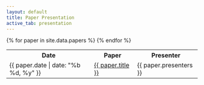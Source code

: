 ```yaml
---
layout: default
title: Paper Presentation
active_tab: presentation
---
```



<table class="table table-striped">
  <tbody>
    <tr>
      <th>Date</th>
      <th>Paper</th>
      <th>Presenter</th>
    </tr>
    {% for paper in site.data.papers %}
    <tr>
      <td>{{ paper.date | date:  "%b %d, %y" }}</td>
      <td><a href="{{ paper.link }}">{{ paper.title }}</a></td>
      <td>{{ paper.presenters }}</td>
    </tr>
    {% endfor %}
</tbody>
</table>
